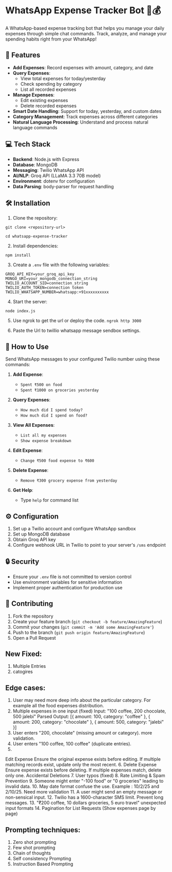 # WhatsApp Expense Tracker Bot 📱💰

A WhatsApp-based expense tracking bot that helps you manage your daily expenses through simple chat commands. Track, analyze, and manage your spending habits right from your WhatsApp!

## 🚀 Features

- **Add Expenses**: Record expenses with amount, category, and date
- **Query Expenses**: 
  - View total expenses for today/yesterday
  - Check spending by category
  - List all recorded expenses
- **Manage Expenses**:
  - Edit existing expenses
  - Delete recorded expenses
- **Smart Date Handling**: Support for today, yesterday, and custom dates
- **Category Management**: Track expenses across different categories
- **Natural Language Processing**: Understand and process natural language commands

## 💻 Tech Stack

- **Backend**: Node.js with Express
- **Database**: MongoDB
- **Messaging**: Twilio WhatsApp API
- **AI/NLP**: Groq API (LLaMA 3.3 70B model)
- **Environment**: dotenv for configuration
- **Data Parsing**: body-parser for request handling

## 🛠️ Installation

1. Clone the repository:
```
git clone <repository-url>

cd whatsapp-expense-tracker
```
2. Install dependencies:
```
npm install
```
3. Create a `.env` file with the following variables:
```
GROQ_API_KEY=your_groq_api_key
MONGO_URI=your_mongodb_connection_string
TWILIO_ACCOUNT_SID=connection_string
TWILIO_AUTH_TOKEN=connection token
TWILIO_WHATSAPP_NUMBER=whatsapp:+91xxxxxxxxxx

```
4. Start the server:
```
node index.js
```
5. Use ngrok to get the url or deploy the code. 
``` ngrok http 3000 ```

6. Paste the Url to twillio whatsapp message sendbox settings.


## 📱 How to Use

Send WhatsApp messages to your configured Twilio number using these commands:

1. **Add Expense**:
   - `Spent ₹500 on food`
   - `Spent ₹1000 on groceries yesterday`

2. **Query Expenses**:
   - `How much did I spend today?`
   - `How much did I spend on food?`

3. **View All Expenses**:
   - `List all my expenses`
   - `Show expense breakdown`

4. **Edit Expense**:
   - `Change ₹500 food expense to ₹600`

5. **Delete Expense**:
   - `Remove ₹300 grocery expense from yesterday`

6. **Get Help**:
   - Type `help` for command list

## ⚙️ Configuration

1. Set up a Twilio account and configure WhatsApp sandbox
2. Set up MongoDB database
3. Obtain Groq API key
4. Configure webhook URL in Twilio to point to your server's `/sms` endpoint

## 🔒 Security

- Ensure your `.env` file is not committed to version control
- Use environment variables for sensitive information
- Implement proper authentication for production use

## 🤝 Contributing

1. Fork the repository
2. Create your feature branch (`git checkout -b feature/AmazingFeature`)
3. Commit your changes (`git commit -m 'Add some AmazingFeature'`)
4. Push to the branch (`git push origin feature/AmazingFeature`)
5. Open a Pull Request



## New Fixed:
1. Multiple Entries
2. catogires



## Edge cases:
1. User may need more deep info about the particular category. For example all the food expenses distribution. 
2. Multiple expenses in one input (fixed)
Input: "100 coffee, 200 chocolate, 500 jalebi"
Parsed Output: [{ amount: 100, category: "coffee" }, { amount: 200, category: "chocolate" }, { amount: 500, category: "jalebi" }]
3. User enters "200, chocolate" (missing amount or category). more validation.
4. User enters "100 coffee, 100 coffee" (duplicate entries).
5. 
Edit Expense
Ensure the original expense exists before editing.
If multiple matching records exist, update only the most recent.
6. 
Delete Expense
Ensure expense exists before deleting.
If multiple expenses match, delete only one.
Accidental Deletions
7. User typos (fixed)
8. Rate Limiting & Spam Prevention
9. Someone might enter "-100 food" or "0 groceries" leading to invalid data.
10. May date format confuse the use. Example : 10/2/25 and 2/10/25. Need more validation
11. A user might send an empty message or non-sensical input.
12. Twilio has a 1600-character SMS limit. Prevent long messages.
13. "₹200 coffee, 10 dollars groceries, 5 euro travel" unexpected input formats
14. Pagination for List Requests (Show expenses page by page)


## Prompting techniques:
1. Zero shot prompting 
2. Few shot prompting
3. Chain of thoughts
4. Self consistency Prompting
5. Instruction Based Prompting   